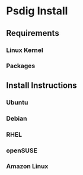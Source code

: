 # Psdig Install

## Requirements
### Linux Kernel
### Packages


## Install Instructions
### Ubuntu
### Debian
### RHEL
### openSUSE
### Amazon Linux

